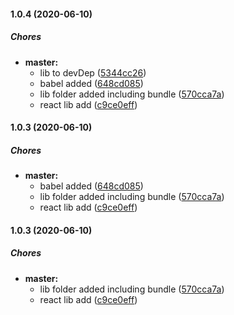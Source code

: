 #### 1.0.4 (2020-06-10)

##### Chores

* **master:**
  *  lib to devDep ([5344cc26](https://github.com/pablo-albaladejo/shared-components/commit/5344cc26477789e387222550f3fea1d4458c4805))
  *  babel added ([648cd085](https://github.com/pablo-albaladejo/shared-components/commit/648cd085585f6700b81a4d18e50cbe2ff7580524))
  *  lib folder added including bundle ([570cca7a](https://github.com/pablo-albaladejo/shared-components/commit/570cca7a11b7d972a8e6bb40b9292d7f4fbcdda8))
  *  react lib add ([c9ce0eff](https://github.com/pablo-albaladejo/shared-components/commit/c9ce0eff00cbc6fcb7d5db117eb30302eb5cafb1))

#### 1.0.3 (2020-06-10)

##### Chores

* **master:**
  *  babel added ([648cd085](https://github.com/pablo-albaladejo/shared-components/commit/648cd085585f6700b81a4d18e50cbe2ff7580524))
  *  lib folder added including bundle ([570cca7a](https://github.com/pablo-albaladejo/shared-components/commit/570cca7a11b7d972a8e6bb40b9292d7f4fbcdda8))
  *  react lib add ([c9ce0eff](https://github.com/pablo-albaladejo/shared-components/commit/c9ce0eff00cbc6fcb7d5db117eb30302eb5cafb1))

#### 1.0.3 (2020-06-10)

##### Chores

* **master:**
  *  lib folder added including bundle ([570cca7a](https://github.com/pablo-albaladejo/shared-components/commit/570cca7a11b7d972a8e6bb40b9292d7f4fbcdda8))
  *  react lib add ([c9ce0eff](https://github.com/pablo-albaladejo/shared-components/commit/c9ce0eff00cbc6fcb7d5db117eb30302eb5cafb1))

